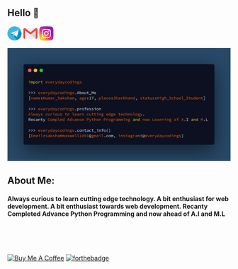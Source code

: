 ## Hello 🙏
[![](images/telegram(1).png)](https://www.instagram.com/everydaycodings)
![](images/gmail.png)
[![](images/instagram-sketched.png)](https://t.me/ayushkumar_25)

![](https://github.com/everydaycodings/everydaycodings/blob/master/aboutMe.png)

## About Me:
#### Always curious to learn cutting edge technology. A bit enthusiast for web development. A bit enthusiast towards web development. Recanty Completed Advance Python Programming and now ahead of A.I and M.L
<br> <br> <br>  

<a href="https://www.buymeacoffee.com/everydaycodings" target="_blank"><img src="https://cdn.buymeacoffee.com/buttons/lato-orange.png" alt="Buy Me A Coffee" style="height: 51px !important;width: 217px !important;" ></a>
[![forthebadge](https://forthebadge.com/images/badges/built-with-love.svg)](https://forthebadge.com)




